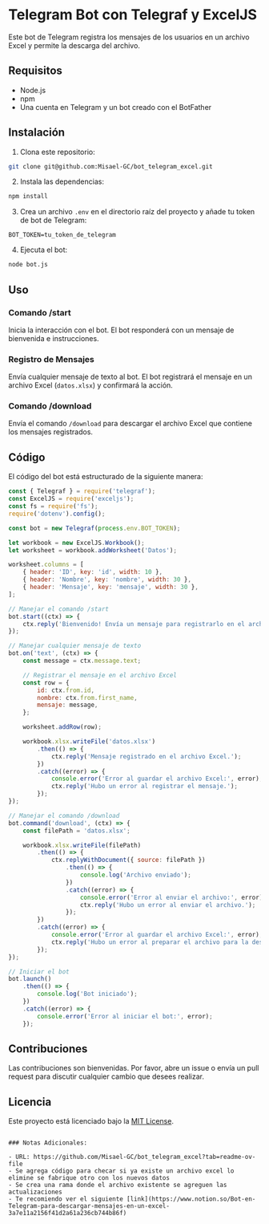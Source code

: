 
# Telegram Bot con Telegraf y ExcelJS

Este bot de Telegram registra los mensajes de los usuarios en un archivo Excel y permite la descarga del archivo.

## Requisitos

- Node.js
- npm
- Una cuenta en Telegram y un bot creado con el BotFather

## Instalación

1. Clona este repositorio:

```bash
git clone git@github.com:Misael-GC/bot_telegram_excel.git

```

2. Instala las dependencias:

```bash
npm install
```

3. Crea un archivo `.env` en el directorio raíz del proyecto y añade tu token de bot de Telegram:

```
BOT_TOKEN=tu_token_de_telegram
```

4. Ejecuta el bot:

```bash
node bot.js
```

## Uso

### Comando /start

Inicia la interacción con el bot. El bot responderá con un mensaje de bienvenida e instrucciones.

### Registro de Mensajes

Envía cualquier mensaje de texto al bot. El bot registrará el mensaje en un archivo Excel (`datos.xlsx`) y confirmará la acción.

### Comando /download

Envía el comando `/download` para descargar el archivo Excel que contiene los mensajes registrados.

## Código

El código del bot está estructurado de la siguiente manera:

```javascript
const { Telegraf } = require('telegraf');
const ExcelJS = require('exceljs');
const fs = require('fs');
require('dotenv').config();

const bot = new Telegraf(process.env.BOT_TOKEN);

let workbook = new ExcelJS.Workbook();
let worksheet = workbook.addWorksheet('Datos');

worksheet.columns = [
    { header: 'ID', key: 'id', width: 10 },
    { header: 'Nombre', key: 'nombre', width: 30 },
    { header: 'Mensaje', key: 'mensaje', width: 30 },
];

// Manejar el comando /start
bot.start((ctx) => {
    ctx.reply('Bienvenido! Envía un mensaje para registrarlo en el archivo Excel. Usa /download para descargar el archivo Excel.');
});

// Manejar cualquier mensaje de texto
bot.on('text', (ctx) => {
    const message = ctx.message.text;

    // Registrar el mensaje en el archivo Excel
    const row = {
        id: ctx.from.id,
        nombre: ctx.from.first_name,
        mensaje: message,
    };

    worksheet.addRow(row);

    workbook.xlsx.writeFile('datos.xlsx')
        .then(() => {
            ctx.reply('Mensaje registrado en el archivo Excel.');
        })
        .catch((error) => {
            console.error('Error al guardar el archivo Excel:', error);
            ctx.reply('Hubo un error al registrar el mensaje.');
        });
});

// Manejar el comando /download
bot.command('download', (ctx) => {
    const filePath = 'datos.xlsx';

    workbook.xlsx.writeFile(filePath)
        .then(() => {
            ctx.replyWithDocument({ source: filePath })
                .then(() => {
                    console.log('Archivo enviado');
                })
                .catch((error) => {
                    console.error('Error al enviar el archivo:', error);
                    ctx.reply('Hubo un error al enviar el archivo.');
                });
        })
        .catch((error) => {
            console.error('Error al guardar el archivo Excel:', error);
            ctx.reply('Hubo un error al preparar el archivo para la descarga.');
        });
});

// Iniciar el bot
bot.launch()
    .then(() => {
        console.log('Bot iniciado');
    })
    .catch((error) => {
        console.error('Error al iniciar el bot:', error);
    });
```

## Contribuciones

Las contribuciones son bienvenidas. Por favor, abre un issue o envía un pull request para discutir cualquier cambio que desees realizar.

## Licencia

Este proyecto está licenciado bajo la [MIT License](LICENSE).
```

### Notas Adicionales:

- URL: https://github.com/Misael-GC/bot_telegram_excel?tab=readme-ov-file
- Se agrega código para checar si ya existe un archivo excel lo elimine se fabrique otro con los nuevos datos
- Se crea una rama donde el archivo existente se agreguen las actualizaciones
- Te recomiendo ver el siguiente [link](https://www.notion.so/Bot-en-Telegram-para-descargar-mensajes-en-un-excel-3a7e11a2156f41d2a61a236cb744b86f)
